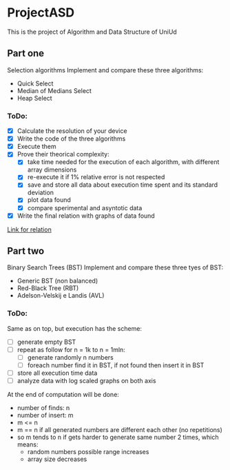 # ProjectASD
This is the project of Algorithm and Data Structure of UniUd

## Part one
Selection algorithms
Implement and compare these three algorithms:
* Quick Select
* Median of Medians Select
* Heap Select

### ToDo:
- [x] Calculate the resolution of your device
- [x] Write the code of the three algorithms 
- [x] Execute them
- [x] Prove their theorical complexity:
    - [x] take time needed for the execution of each algorithm, with different array dimensions
    - [x] re-execute it if 1% relative error is not respected
    - [x] save and store all data about execution time spent and its standard deviation
    - [x] plot data found
    - [x] compare sperimental and asyntotic data
- [x] Write the final relation with graphs of data found

[Link for relation](https://drive.google.com/open?id=1RBXC6th5qzl4aEK_ah5653H4VoKP_PkQs3e1rcd3mQo)

## Part two
Binary Search Trees (BST)
Implement and compare these three tyes of BST:
* Generic BST (non balanced)
* Red-Black Tree (RBT)
* Adelson-Velskij e Landis (AVL)

### ToDo:

Same as on top, but execution has the scheme:
- [ ] generate empty BST
- [ ] repeat as follow for n = 1k to n = 1mln:
  - [ ] generate randomly n numbers 
  - [ ] foreach number find it in BST, if not found then insert it in BST
- [ ] store all execution time data
- [ ] analyze data with log scaled graphs on both axis

At the end of computation will be done:
* number of finds: n
* number of insert: m
* m <= n
* m == n if all generated numbers are different each other (no repetitions)
* so m tends to n if gets harder to generate same number 2 times, which means:
  * random numbers possible range increases
  * array size decreases
